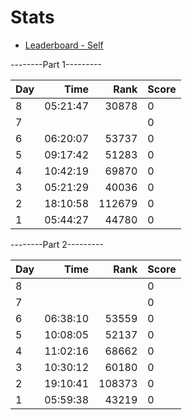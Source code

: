 # Stats

- [Leaderboard - Self](https://adventofcode.com/2022/leaderboard/self)

--------Part 1---------

| Day |     Time |   Rank | Score |
| --- | -------: | -----: | ----- |
| 8   | 05:21:47 |  30878 | 0     |
| 7   |          |        | 0     |
| 6   | 06:20:07 |  53737 | 0     |
| 5   | 09:17:42 |  51283 | 0     |
| 4   | 10:42:19 |  69870 | 0     |
| 3   | 05:21:29 |  40036 | 0     |
| 2   | 18:10:58 | 112679 | 0     |
| 1   | 05:44:27 |  44780 | 0     |

--------Part 2---------

| Day |     Time |   Rank | Score |
| --- | -------: | -----: | ----- |
| 8   |          |        | 0     |
| 7   |          |        | 0     |
| 6   | 06:38:10 |  53559 | 0     |
| 5   | 10:08:05 |  52137 | 0     |
| 4   | 11:02:16 |  68662 | 0     |
| 3   | 10:30:12 |  60180 | 0     |
| 2   | 19:10:41 | 108373 | 0     |
| 1   | 05:59:38 |  43219 | 0     |
